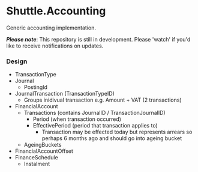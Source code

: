 # Shuttle.Accounting
Generic accounting implementation.

***Please note***: This repository is still in development.  Please 'watch' if you'd like to receive notifications on updates.

### Design

- TransactionType
- Journal
  - PostingId
- JournalTransaction (TransactionTypeID)
  - Groups inidivual transaction e.g. Amount + VAT (2 transactions)
- FinancialAccount
  - Transactions (contains JournalID / TransactionJournalID)
    - Period (when transaction occurred)
    - EffectivePeriod (period that transaction applies to)
      - Transaction may be effected today but represents arrears so perhaps 6 months ago and should go into ageing bucket
  - AgeingBuckets
- FinancialAccountOffset
- FinanceSchedule
  - Instalment
